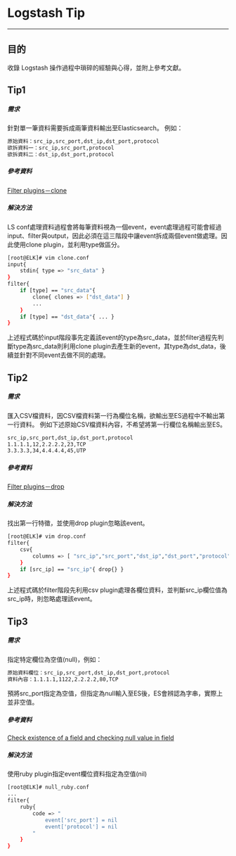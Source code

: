 # Logstash Tip
---
## 目的
收錄 Logstash 操作過程中瑣碎的經驗與心得，並附上參考文獻。

## Tip1	
##### 需求
針對單一筆資料需要拆成兩筆資料輸出至Elasticsearch。
例如：
```bash
原始資料：src_ip,src_port,dst_ip,dst_port,protocol
欲拆資料一：src_ip,src_port,protocol
欲拆資料二：dst_ip,dst_port,protocol
```
##### 參考資料
[Filter plugins－clone](https://www.elastic.co/guide/en/logstash/current/plugins-filters-clone.html)
##### 解決方法
LS conf處理資料過程會將每筆資料視為一個event，event處理過程可能會經過input、filter與output，因此必須在這三階段中讓event拆成兩個event做處理。因此使用clone plugin，並利用type做區分。
```bash
[root@ELK]# vim clone.conf
input{
	stdin{ type => "src_data" }
}
filter{
	if [type] == "src_data"{
    	clone{ clones => ["dst_data"] }
        ...
	}
    if [type] == "dst_data"{ ... }
}
```
上述程式碼於input階段事先定義該event的type為src_data，並於filter過程先判斷type為src_data則利用clone plugin去產生新的event，其type為dst_data，後續並針對不同event去做不同的處理。

## Tip2
##### 需求
匯入CSV檔資料，因CSV檔資料第一行為欄位名稱，欲輸出至ES過程中不輸出第一行資料。
例如下述原始CSV檔資料內容，不希望將第一行欄位名稱輸出至ES。
```bash
src_ip,src_port,dst_ip,dst_port,protocol
1.1.1.1,12,2.2.2.2,23,TCP
3.3.3.3,34,4.4.4.4,45,UTP
```
##### 參考資料
[Filter plugins－drop](https://www.elastic.co/guide/en/logstash/current/plugins-filters-drop.html)
##### 解決方法
找出第一行特徵，並使用drop plugin忽略該event。
```bash
[root@ELK]# vim drop.conf
filter{
	csv{
    	columns => [ "src_ip","src_port","dst_ip","dst_port","protocol" ]
    }
	if [src_ip] == "src_ip"{ drop{} }
}
```
上述程式碼於filter階段先利用csv plugin處理各欄位資料，並判斷src_ip欄位值為src_ip時，則忽略處理該event。

## Tip3
##### 需求
指定特定欄位為空值(null)，例如：
```bash
原始資料欄位：src_ip,src_port,dst_ip,dst_port,protocol
資料內容：1.1.1.1,1122,2.2.2.2,80,TCP
```
預將src_port指定為空值，但指定為null輸入至ES後，ES會辨認為字串，實際上並非空值。
##### 參考資料
[Check existence of a field and checking null value in field](https://discuss.elastic.co/t/check-existence-of-a-field-and-checking-null-value-in-field/24968/3)
##### 解決方法
使用ruby plugin指定event欄位資料指定為空值(nil)
```bash
[root@ELK]# null_ruby.conf
...
filter{
	ruby{
    	code => "
        	event['src_port'] = nil
            event['protocol'] = nil
        "
    }
}
```